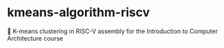 # kmeans-algorithm-riscv
🧠 K-means clustering in RISC-V assembly for the Introduction to Computer Architecture course
